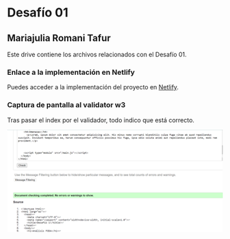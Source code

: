 # Desafío 01

## Mariajulia Romani Tafur

Este drive contiene los archivos relacionados con el Desafío 01.

### Enlace a la implementación en Netlify

Puedes acceder a la implementación del proyecto en [Netlify](https://graceful-fox-6c9590.netlify.app/).

### Captura de pantalla al validator w3

Tras pasar el index por el validador, todo indico que está correcto.

![Captura de pantalla de validator w3](public/image.png)
